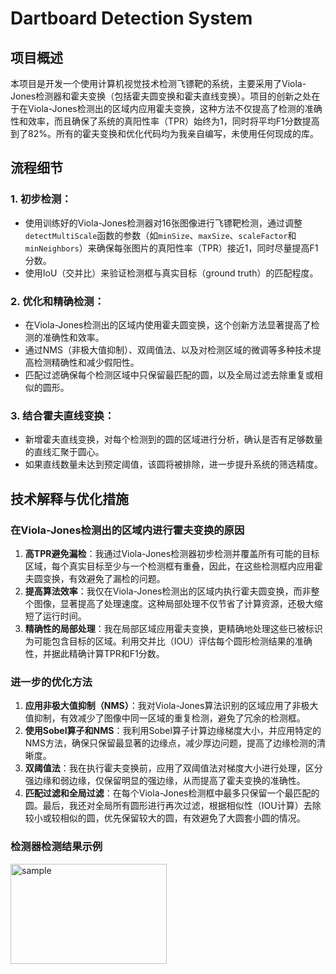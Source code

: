 # Dartboard Detection System

## 项目概述
本项目是开发一个使用计算机视觉技术检测飞镖靶的系统，主要采用了Viola-Jones检测器和霍夫变换（包括霍夫圆变换和霍夫直线变换）。项目的创新之处在于在Viola-Jones检测出的区域内应用霍夫变换，这种方法不仅提高了检测的准确性和效率，而且确保了系统的真阳性率（TPR）始终为1，同时将平均F1分数提高到了82%。所有的霍夫变换和优化代码均为我亲自编写，未使用任何现成的库。

## 流程细节
### 1. 初步检测：
- 使用训练好的Viola-Jones检测器对16张图像进行飞镖靶检测，通过调整`detectMultiScale`函数的参数（如`minSize`、`maxSize`、`scaleFactor`和`minNeighbors`）来确保每张图片的真阳性率（TPR）接近1，同时尽量提高F1分数。
- 使用IoU（交并比）来验证检测框与真实目标（ground truth）的匹配程度。

### 2. 优化和精确检测：
- 在Viola-Jones检测出的区域内使用霍夫圆变换，这个创新方法显著提高了检测的准确性和效率。
- 通过NMS（非极大值抑制）、双阈值法、以及对检测区域的微调等多种技术提高检测精确性和减少假阳性。
- 匹配过滤确保每个检测区域中只保留最匹配的圆，以及全局过滤去除重复或相似的圆形。

### 3. 结合霍夫直线变换：
- 新增霍夫直线变换，对每个检测到的圆的区域进行分析，确认是否有足够数量的直线汇聚于圆心。
- 如果直线数量未达到预定阈值，该圆将被排除，进一步提升系统的筛选精度。

## 技术解释与优化措施
### 在Viola-Jones检测出的区域内进行霍夫变换的原因
1. **高TPR避免漏检**：我通过Viola-Jones检测器初步检测并覆盖所有可能的目标区域，每个真实目标至少与一个检测框有重叠，因此，在这些检测框内应用霍夫圆变换，有效避免了漏检的问题。
2. **提高算法效率**：我仅在Viola-Jones检测出的区域内执行霍夫圆变换，而非整个图像，显著提高了处理速度。这种局部处理不仅节省了计算资源，还极大缩短了运行时间。
3. **精确性的局部处理**：我在局部区域应用霍夫变换，更精确地处理这些已被标识为可能包含目标的区域。利用交并比（IOU）评估每个圆形检测结果的准确性，并据此精确计算TPR和F1分数。

### 进一步的优化方法
1. **应用非极大值抑制（NMS）**：我对Viola-Jones算法识别的区域应用了非极大值抑制，有效减少了图像中同一区域的重复检测，避免了冗余的检测框。
2. **使用Sobel算子和NMS**：我利用Sobel算子计算边缘梯度大小，并应用特定的NMS方法，确保只保留最显著的边缘点，减少厚边问题，提高了边缘检测的清晰度。
3. **双阈值法**：我在执行霍夫变换前，应用了双阈值法对梯度大小进行处理，区分强边缘和弱边缘，仅保留明显的强边缘，从而提高了霍夫变换的准确性。
4. **匹配过滤和全局过滤**：在每个Viola-Jones检测框中最多只保留一个最匹配的圆。最后，我还对全局所有圆形进行再次过滤，根据相似性（IOU计算）去除较小或较相似的圆，优先保留较大的圆，有效避免了大圆套小圆的情况。

### 检测器检测结果示例
<img src="/pic/1.jpg" alt="sample" width="250" height="160">
